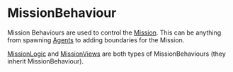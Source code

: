 # MissionBehaviour

Mission Behaviours are used to control the [Mission](../mission.md). This can be anything from spawning [Agents](../agent.md) to adding boundaries for the Mission.

[MissionLogic](missionlogic.md) and [MissionViews](missionview.md) are both types of MissionBehaviours \(they inherit MissionBehaviour\).

